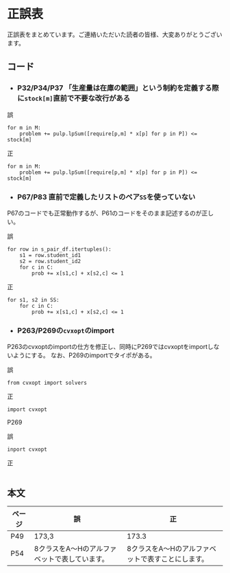 # 正誤表

正誤表をまとめています。ご連絡いただいた読者の皆様、大変ありがとうございます。


## **コード**

<!--
| ページ | 誤 | 正 |
| ---- | ---- | ---- |
| XXXX | YYYY | ZZZZ |
-->

- ### P32/P34/P37 「生産量は在庫の範囲」という制約を定義する際に`stock[m]`直前で不要な改行がある

誤
```
for m in M:
    problem += pulp.lpSum([require[p,m] * x[p] for p in P]) <= 
stock[m]
```
正
```
for m in M:
    problem += pulp.lpSum([require[p,m] * x[p] for p in P]) <= stock[m]
```

- ### P67/P83 直前で定義したリストのペア`SS`を使っていない
P67のコードでも正常動作するが、P61のコードをそのまま記述するのが正しい。

誤
```
for row in s_pair_df.itertuples():
    s1 = row.student_id1
    s2 = row.student_id2
    for c in C:
        prob += x[s1,c] + x[s2,c] <= 1
```
正
```
for s1, s2 in SS:
    for c in C:
        prob += x[s1,c] + x[s2,c] <= 1
```

- ### P263/P269の`cvxopt`のimport
P263のcvxoptのimportの仕方を修正し、同時にP269ではcvxoptをimportしないようにする。
なお、P269のimportでタイポがある。

誤
```
from cvxopt import solvers
```
正
```
import cvxopt
```

P269

誤
```
inport cvxopt
```
正
```
```




## **本文**


| ページ | 誤 | 正 |
| ---- | ---- | ---- |
| P49 | 173,3 | 173.3 |
| P54 | 8クラスをA〜Hのアルファベットで表しています。 | 8クラスをA〜Hのアルファベットで表すことにします。 |

